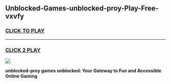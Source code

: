 
## Unblocked-Games-unblocked-proy-Play-Free-vxvfy
<h3>
<a href="https://premium76.site?title=unblocked-proy&ref=21A">CLICK TO PLAY</a></h3>
<hr>

<h3>
<a href="https://premium76.site?title=unblocked-proy&ref=21A">CLICK 2 PLAY</a>
  
</h3>

<a href="https://premium76.site?title=unblocked-proy&ref=21A"><img src="https://clearcache.store/games.png"></a>


**unblocked-proy games unblocked: Your Gateway to Fun and Accessible Online Gaming**
